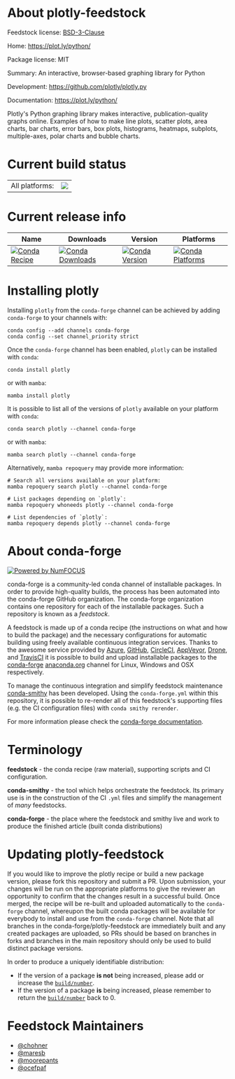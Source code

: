 About plotly-feedstock
======================

Feedstock license: [BSD-3-Clause](https://github.com/conda-forge/plotly-feedstock/blob/main/LICENSE.txt)

Home: https://plot.ly/python/

Package license: MIT

Summary: An interactive, browser-based graphing library for Python

Development: https://github.com/plotly/plotly.py

Documentation: https://plot.ly/python/

Plotly's Python graphing library makes interactive,
publication-quality graphs online. Examples of how to make line
plots, scatter plots, area charts, bar charts, error bars, box plots,
histograms, heatmaps, subplots, multiple-axes, polar charts and
bubble charts.


Current build status
====================


<table><tr><td>All platforms:</td>
    <td>
      <a href="https://dev.azure.com/conda-forge/feedstock-builds/_build/latest?definitionId=4090&branchName=main">
        <img src="https://dev.azure.com/conda-forge/feedstock-builds/_apis/build/status/plotly-feedstock?branchName=main">
      </a>
    </td>
  </tr>
</table>

Current release info
====================

| Name | Downloads | Version | Platforms |
| --- | --- | --- | --- |
| [![Conda Recipe](https://img.shields.io/badge/recipe-plotly-green.svg)](https://anaconda.org/conda-forge/plotly) | [![Conda Downloads](https://img.shields.io/conda/dn/conda-forge/plotly.svg)](https://anaconda.org/conda-forge/plotly) | [![Conda Version](https://img.shields.io/conda/vn/conda-forge/plotly.svg)](https://anaconda.org/conda-forge/plotly) | [![Conda Platforms](https://img.shields.io/conda/pn/conda-forge/plotly.svg)](https://anaconda.org/conda-forge/plotly) |

Installing plotly
=================

Installing `plotly` from the `conda-forge` channel can be achieved by adding `conda-forge` to your channels with:

```
conda config --add channels conda-forge
conda config --set channel_priority strict
```

Once the `conda-forge` channel has been enabled, `plotly` can be installed with `conda`:

```
conda install plotly
```

or with `mamba`:

```
mamba install plotly
```

It is possible to list all of the versions of `plotly` available on your platform with `conda`:

```
conda search plotly --channel conda-forge
```

or with `mamba`:

```
mamba search plotly --channel conda-forge
```

Alternatively, `mamba repoquery` may provide more information:

```
# Search all versions available on your platform:
mamba repoquery search plotly --channel conda-forge

# List packages depending on `plotly`:
mamba repoquery whoneeds plotly --channel conda-forge

# List dependencies of `plotly`:
mamba repoquery depends plotly --channel conda-forge
```


About conda-forge
=================

[![Powered by
NumFOCUS](https://img.shields.io/badge/powered%20by-NumFOCUS-orange.svg?style=flat&colorA=E1523D&colorB=007D8A)](https://numfocus.org)

conda-forge is a community-led conda channel of installable packages.
In order to provide high-quality builds, the process has been automated into the
conda-forge GitHub organization. The conda-forge organization contains one repository
for each of the installable packages. Such a repository is known as a *feedstock*.

A feedstock is made up of a conda recipe (the instructions on what and how to build
the package) and the necessary configurations for automatic building using freely
available continuous integration services. Thanks to the awesome service provided by
[Azure](https://azure.microsoft.com/en-us/services/devops/), [GitHub](https://github.com/),
[CircleCI](https://circleci.com/), [AppVeyor](https://www.appveyor.com/),
[Drone](https://cloud.drone.io/welcome), and [TravisCI](https://travis-ci.com/)
it is possible to build and upload installable packages to the
[conda-forge](https://anaconda.org/conda-forge) [anaconda.org](https://anaconda.org/)
channel for Linux, Windows and OSX respectively.

To manage the continuous integration and simplify feedstock maintenance
[conda-smithy](https://github.com/conda-forge/conda-smithy) has been developed.
Using the ``conda-forge.yml`` within this repository, it is possible to re-render all of
this feedstock's supporting files (e.g. the CI configuration files) with ``conda smithy rerender``.

For more information please check the [conda-forge documentation](https://conda-forge.org/docs/).

Terminology
===========

**feedstock** - the conda recipe (raw material), supporting scripts and CI configuration.

**conda-smithy** - the tool which helps orchestrate the feedstock.
                   Its primary use is in the construction of the CI ``.yml`` files
                   and simplify the management of *many* feedstocks.

**conda-forge** - the place where the feedstock and smithy live and work to
                  produce the finished article (built conda distributions)


Updating plotly-feedstock
=========================

If you would like to improve the plotly recipe or build a new
package version, please fork this repository and submit a PR. Upon submission,
your changes will be run on the appropriate platforms to give the reviewer an
opportunity to confirm that the changes result in a successful build. Once
merged, the recipe will be re-built and uploaded automatically to the
`conda-forge` channel, whereupon the built conda packages will be available for
everybody to install and use from the `conda-forge` channel.
Note that all branches in the conda-forge/plotly-feedstock are
immediately built and any created packages are uploaded, so PRs should be based
on branches in forks and branches in the main repository should only be used to
build distinct package versions.

In order to produce a uniquely identifiable distribution:
 * If the version of a package **is not** being increased, please add or increase
   the [``build/number``](https://docs.conda.io/projects/conda-build/en/latest/resources/define-metadata.html#build-number-and-string).
 * If the version of a package **is** being increased, please remember to return
   the [``build/number``](https://docs.conda.io/projects/conda-build/en/latest/resources/define-metadata.html#build-number-and-string)
   back to 0.

Feedstock Maintainers
=====================

* [@chohner](https://github.com/chohner/)
* [@maresb](https://github.com/maresb/)
* [@moorepants](https://github.com/moorepants/)
* [@ocefpaf](https://github.com/ocefpaf/)

